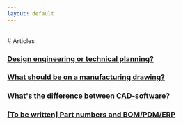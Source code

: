 ```yaml
---
layout: default
---
```


<br> 
# Articles

### <a href="https://hvleifsson.github.io/articles/design_eng_or_tech_plan">Design engineering or technical planning?</a>

### <a href="https://hvleifsson.github.io/articles/what_on_drawing">What should be on a manufacturing drawing?</a>

### <a href="https://hvleifsson.github.io/articles/cad_diff_eng_plan">What's the difference between CAD-software?</a>

### <a href="https://hvleifsson.github.io/articles/part_numbers_BOM_PDM_ERP">[To be written] Part numbers and BOM/PDM/ERP</a> 


















<br> 
 
<br> 
 
<br> 
 
<br> 
 
<br> 
 
<br> 
 
<br> 
 
<br> 
 
<br> 

<br> 
 
<br> 
 
<br> 
 
<br> 
 
<br> 
 
<br> 
 
<br> 
 
<br> 
 
<br> 
